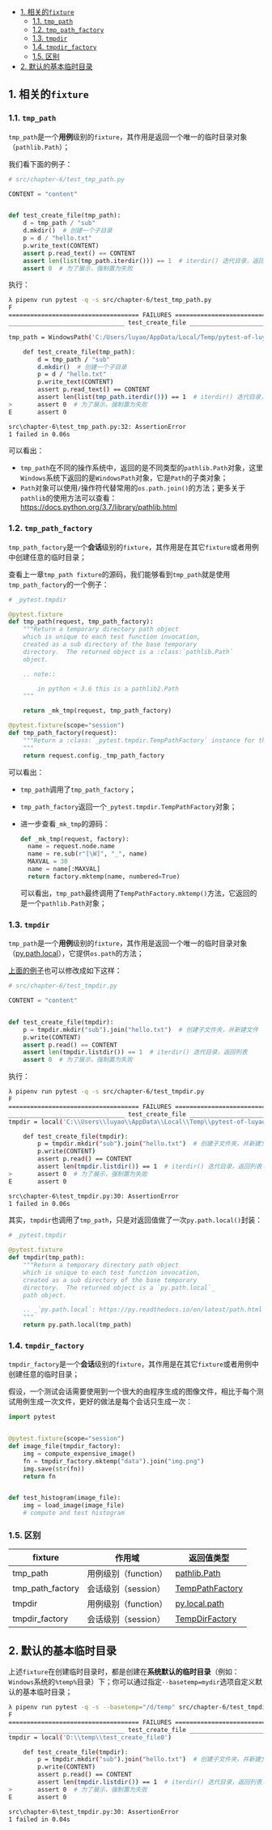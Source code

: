 - [1. 相关的`fixture`](#1-相关的fixture)
  - [1.1. `tmp_path`](#11-tmp_path)
  - [1.2. `tmp_path_factory`](#12-tmp_path_factory)
  - [1.3. `tmpdir`](#13-tmpdir)
  - [1.4. `tmpdir_factory`](#14-tmpdir_factory)
  - [1.5. 区别](#15-区别)
- [2. 默认的基本临时目录](#2-默认的基本临时目录)

## 1. 相关的`fixture`

### 1.1. `tmp_path`
`tmp_path`是一个**用例**级别的`fixture`，其作用是返回一个唯一的临时目录对象（`pathlib.Path`）；

我们看下面的例子：

```python
# src/chapter-6/test_tmp_path.py

CONTENT = "content"


def test_create_file(tmp_path):
    d = tmp_path / "sub"  
    d.mkdir()  # 创建一个子目录
    p = d / "hello.txt"
    p.write_text(CONTENT)
    assert p.read_text() == CONTENT
    assert len(list(tmp_path.iterdir())) == 1  # iterdir() 迭代目录，返回迭代器
    assert 0  # 为了展示，强制置为失败
```

执行：

```bash
λ pipenv run pytest -q -s src/chapter-6/test_tmp_path.py
F
==================================== FAILURES =====================================
________________________________ test_create_file _________________________________

tmp_path = WindowsPath('C:/Users/luyao/AppData/Local/Temp/pytest-of-luyao/pytest-4/test_create_file0')

    def test_create_file(tmp_path):
        d = tmp_path / "sub"
        d.mkdir()  # 创建一个子目录
        p = d / "hello.txt"
        p.write_text(CONTENT)
        assert p.read_text() == CONTENT
        assert len(list(tmp_path.iterdir())) == 1  # iterdir() 迭代目录，返回迭代器
>       assert 0  # 为了展示，强制置为失败
E       assert 0

src\chapter-6\test_tmp_path.py:32: AssertionError
1 failed in 0.06s
```

可以看出：

  - `tmp_path`在不同的操作系统中，返回的是不同类型的`pathlib.Path`对象，这里`Windows`系统下返回的是`WindowsPath`对象，它是`Path`的子类对象；
  - `Path`对象可以使用`/`操作符代替常用的`os.path.join()`的方法；更多关于`pathlib`的使用方法可以查看：<https://docs.python.org/3.7/library/pathlib.html>


### 1.2. `tmp_path_factory`
`tmp_path_factory`是一个**会话**级别的`fixture`，其作用是在其它`fixture`或者用例中创建任意的临时目录；

查看上一章`tmp_path fixture`的源码，我们能够看到`tmp_path`就是使用`tmp_path_factory`的一个例子：

```python
# _pytest.tmpdir

@pytest.fixture
def tmp_path(request, tmp_path_factory):
    """Return a temporary directory path object
    which is unique to each test function invocation,
    created as a sub directory of the base temporary
    directory.  The returned object is a :class:`pathlib.Path`
    object.

    .. note::

        in python < 3.6 this is a pathlib2.Path
    """

    return _mk_tmp(request, tmp_path_factory)

@pytest.fixture(scope="session")
def tmp_path_factory(request):
    """Return a :class:`_pytest.tmpdir.TempPathFactory` instance for the test session.
    """
    return request.config._tmp_path_factory
```

可以看出：

  - `tmp_path`调用了`tmp_path_factory`；
  - `tmp_path_factory`返回一个`_pytest.tmpdir.TempPathFactory`对象；
  - 进一步查看`_mk_tmp`的源码：

      ```python
      def _mk_tmp(request, factory):
        name = request.node.name
        name = re.sub(r"[\W]", "_", name)
        MAXVAL = 30
        name = name[:MAXVAL]
        return factory.mktemp(name, numbered=True)
      ```

      可以看出，`tmp_path`最终调用了`TempPathFactory.mktemp()`方法，它返回的是一个`pathlib.Path`对象；


### 1.3. `tmpdir`
`tmp_path`是一个**用例**级别的`fixture`，其作用是返回一个唯一的临时目录对象（[py.path.local](https://py.readthedocs.io/en/latest/path.html)），它提供`os.path`的方法；

[上面的例子](#11-tmp_path)也可以修改成如下这样：

```python
# src/chapter-6/test_tmpdir.py

CONTENT = "content"


def test_create_file(tmpdir):
    p = tmpdir.mkdir("sub").join("hello.txt")  # 创建子文件夹，并新建文件
    p.write(CONTENT)
    assert p.read() == CONTENT
    assert len(tmpdir.listdir()) == 1  # iterdir() 迭代目录，返回列表
    assert 0  # 为了展示，强制置为失败
```

执行：

```bash
λ pipenv run pytest -q -s src/chapter-6/test_tmpdir.py
F
==================================== FAILURES =====================================
________________________________ test_create_file _________________________________
tmpdir = local('C:\\Users\\luyao\\AppData\\Local\\Temp\\pytest-of-luyao\\pytest-6\\test_create_file0')

    def test_create_file(tmpdir):
        p = tmpdir.mkdir("sub").join("hello.txt")  # 创建子文件夹，并新建文件
        p.write(CONTENT)
        assert p.read() == CONTENT
        assert len(tmpdir.listdir()) == 1  # iterdir() 迭代目录，返回列表
>       assert 0  # 为了展示，强制置为失败
E       assert 0

src\chapter-6\test_tmpdir.py:30: AssertionError
1 failed in 0.06s
```

其实，`tmpdir`也调用了`tmp_path`，只是对返回值做了一次`py.path.local()`封装：

```python
# _pytest.tmpdir

@pytest.fixture
def tmpdir(tmp_path):
    """Return a temporary directory path object
    which is unique to each test function invocation,
    created as a sub directory of the base temporary
    directory.  The returned object is a `py.path.local`_
    path object.

    .. _`py.path.local`: https://py.readthedocs.io/en/latest/path.html
    """
    return py.path.local(tmp_path)
```

### 1.4. `tmpdir_factory`
`tmpdir_factory`是一个**会话**级别的`fixture`，其作用是在其它`fixture`或者用例中创建任意的临时目录；

假设，一个测试会话需要使用到一个很大的由程序生成的图像文件，相比于每个测试用例生成一次文件，更好的做法是每个会话只生成一次：

```python
import pytest


@pytest.fixture(scope="session")
def image_file(tmpdir_factory):
    img = compute_expensive_image()
    fn = tmpdir_factory.mktemp("data").join("img.png")
    img.save(str(fn))
    return fn


def test_histogram(image_file):
    img = load_image(image_file)
    # compute and test histogram
```

### 1.5. 区别
| fixture          | 作用域               | 返回值类型                                                                                      |
| ---------------- | -------------------- | ----------------------------------------------------------------------------------------------- |
| tmp_path         | 用例级别（function） | [pathlib.Path](https://docs.python.org/3/library/pathlib.html#pathlib.Path)                     |
| tmp_path_factory | 会话级别（session）  | [TempPathFactory](https://docs.pytest.org/en/5.1.3/reference.html#tmp-path-factory-factory-api) |
| tmpdir           | 用例级别（function） | [py.local.path](https://py.readthedocs.io/en/latest/path.html)                                  |
| tmpdir_factory   | 会话级别（session）  | [TempDirFactory](https://docs.pytest.org/en/5.1.3/reference.html#tmpdir-factory-api)            |


## 2. 默认的基本临时目录
上述`fixture`在创建临时目录时，都是创建在**系统默认的临时目录**（例如：`Windows`系统的`%temp%`目录）下；你可以通过指定`--basetemp=mydir`选项自定义默认的基本临时目录；

```bash
λ pipenv run pytest -q -s --basetemp="/d/temp" src/chapter-6/test_tmpdir.py
F
==================================== FAILURES =====================================
________________________________ test_create_file _________________________________
tmpdir = local('D:\\temp\\test_create_file0')

    def test_create_file(tmpdir):
        p = tmpdir.mkdir("sub").join("hello.txt")  # 创建子文件夹，并新建文件
        p.write(CONTENT)
        assert p.read() == CONTENT
        assert len(tmpdir.listdir()) == 1  # iterdir() 迭代目录，返回列表
>       assert 0  # 为了展示，强制置为失败
E       assert 0

src\chapter-6\test_tmpdir.py:30: AssertionError
1 failed in 0.04s
```
